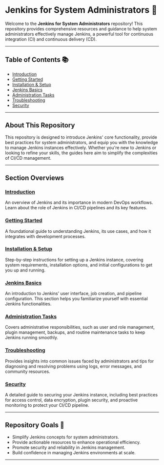 # Jenkins for System Administrators 📘

Welcome to the **Jenkins for System Administrators** repository! This repository provides comprehensive resources and guidance to help system administrators effectively manage Jenkins, a powerful tool for continuous integration (CI) and continuous delivery (CD).

---

## Table of Contents 📚

- [Introduction](Introduction.md)
- [Getting Started](Getting_Started.md)
- [Installation & Setup](Installation_Setup.md)
- [Jenkins Basics](Jenkins_Basics.md)
- [Administration Tasks](Administration_Tasks.md)
- [Troubleshooting](Troubleshooting.md)
- [Security](Security.md)

---

## About This Repository

This repository is designed to introduce Jenkins' core functionality, provide best practices for system administrators, and equip you with the knowledge to manage Jenkins instances effectively. Whether you're new to Jenkins or looking to refine your skills, the guides here aim to simplify the complexities of CI/CD management.

---

## Section Overviews

### [Introduction](Introduction.md)
An overview of Jenkins and its importance in modern DevOps workflows. Learn about the role of Jenkins in CI/CD pipelines and its key features.

### [Getting Started](Getting_Started.md)
A foundational guide to understanding Jenkins, its use cases, and how it integrates with development processes.

### [Installation & Setup](Installation_Setup.md)
Step-by-step instructions for setting up a Jenkins instance, covering system requirements, installation options, and initial configurations to get you up and running.

### [Jenkins Basics](Jenkins_Basics.md)
An introduction to Jenkins' user interface, job creation, and pipeline configuration. This section helps you familiarize yourself with essential Jenkins functionalities.

### [Administration Tasks](Administration_Tasks.md)
Covers administrative responsibilities, such as user and role management, plugin management, backups, and routine maintenance tasks to keep Jenkins running smoothly.

### [Troubleshooting](Troubleshooting.md)
Provides insights into common issues faced by administrators and tips for diagnosing and resolving problems using logs, error messages, and community resources.

### [Security](Security.md)
A detailed guide to securing your Jenkins instance, including best practices for access control, data encryption, plugin security, and proactive monitoring to protect your CI/CD pipeline.

---

## Repository Goals 🎯

- Simplify Jenkins concepts for system administrators.
- Provide actionable resources to enhance operational efficiency.
- Promote security and reliability in Jenkins management.
- Build confidence in managing Jenkins environments at scale.

---

